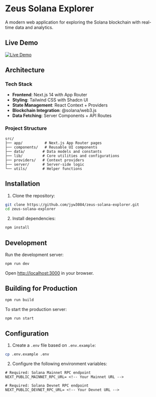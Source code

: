 # Zeus Solana Explorer

A modern web application for exploring the Solana blockchain with real-time data and analytics.

## Live Demo

[![Live Demo](https://img.shields.io/badge/Live-Demo-blue?style=for-the-badge)](https://zeus-solana-explorer.pages.dev/)

## Architecture

### Tech Stack

- **Frontend**: Next.js 14 with App Router
- **Styling**: Tailwind CSS with Shadcn UI
- **State Management**: React Context + Providers
- **Blockchain Integration**: @solana/web3.js
- **Data Fetching**: Server Components + API Routes

### Project Structure

```
src/
├── app/          # Next.js App Router pages
├── components/   # Reusable UI components
├── data/        # Data models and constants
├── lib/         # Core utilities and configurations
├── providers/   # Context providers
├── server/      # Server-side logic
└── utils/       # Helper functions
```

## Installation

1. Clone the repository:
```bash
git clone https://github.com/jyw3084/zeus-solana-explorer.git
cd zeus-solana-explorer
```

2. Install dependencies:
```bash
npm install
```

## Development

Run the development server:

```bash
npm run dev
```

Open [http://localhost:3000](http://localhost:3000) in your browser.

## Building for Production

```bash
npm run build
```

To start the production server:

```bash
npm run start
```

## Configuration

1. Create a `.env` file based on `.env.example`:

```bash
cp .env.example .env
```

2. Configure the following environment variables:

```env
# Required: Solana Mainnet RPC endpoint
NEXT_PUBLIC_MAINNET_RPC_URL= <!-- Your Mainnet URL -->

# Required: Solana Devnet RPC endpoint
NEXT_PUBLIC_DEVNET_RPC_URL= <!-- Your Devnet URL -->
```